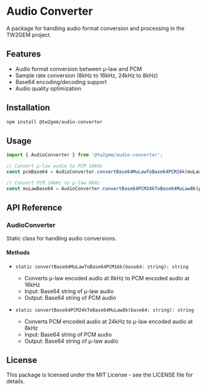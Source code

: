 # Audio Converter

A package for handling audio format conversion and processing in the TW2GEM project.

## Features

- Audio format conversion between μ-law and PCM
- Sample rate conversion (8kHz to 16kHz, 24kHz to 8kHz)
- Base64 encoding/decoding support
- Audio quality optimization

## Installation

```bash
npm install @tw2gem/audio-converter
```

## Usage

```typescript
import { AudioConverter } from '@tw2gem/audio-converter';

// Convert μ-law audio to PCM 16kHz
const pcmBase64 = AudioConverter.convertBase64MuLawToBase64PCM16k(muLawBase64);

// Convert PCM 24kHz to μ-law 8kHz
const muLawBase64 = AudioConverter.convertBase64PCM24kToBase64MuLaw8k(pcmBase64);
```

## API Reference

### AudioConverter

Static class for handling audio conversions.

#### Methods

- `static convertBase64MuLawToBase64PCM16k(base64: string): string`
  - Converts μ-law encoded audio at 8kHz to PCM encoded audio at 16kHz
  - Input: Base64 string of μ-law audio
  - Output: Base64 string of PCM audio

- `static convertBase64PCM24kToBase64MuLaw8k(base64: string): string`
  - Converts PCM encoded audio at 24kHz to μ-law encoded audio at 8kHz
  - Input: Base64 string of PCM audio
  - Output: Base64 string of μ-law audio

## License

This package is licensed under the MIT License - see the LICENSE file for details. 